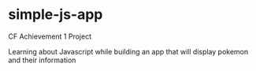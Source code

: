 # simple-js-app
CF Achievement 1 Project

Learning about Javascript while building an app that will display pokemon and their information
